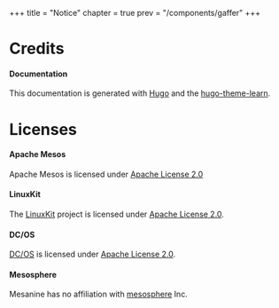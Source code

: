 +++
title = "Notice"
chapter = true
prev = "/components/gaffer"
+++

# Credits

#### Documentation

This documentation is generated with [Hugo](http://gohugo.io) and the [hugo-theme-learn](https://github.com/matcornic/hugo-theme-learn).

# Licenses

#### Apache Mesos

Apache Mesos is licensed under [Apache License 2.0](https://raw.githubusercontent.com/apache/mesos/master/LICENSE)

#### LinuxKit

The [LinuxKit](https://github.com/linuxkit/linuxkit) project is licensed under [Apache License 2.0](https://raw.githubusercontent.com/linuxkit/linuxkit/master/LICENSE).

#### DC/OS

[DC/OS](https://dcos.io) is licensed under [Apache License 2.0](https://dcos.io/tos/).

#### Mesosphere

Mesanine has no affiliation with [mesosphere](https://mesosphere.com) Inc.
